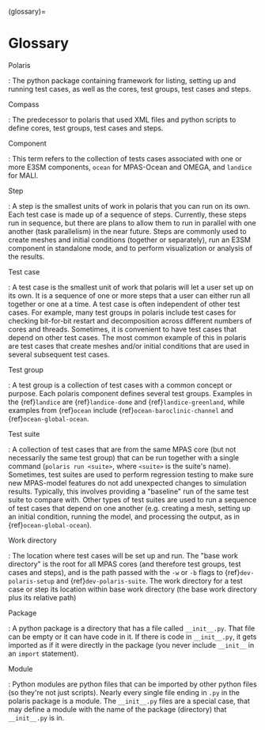 (glossary)=

# Glossary

Polaris

: The python package containing framework for listing, setting up and running
  test cases, as well as the cores, test groups, test cases and steps.

Compass

: The predecessor to polaris that used XML files and python scripts to define
  cores, test groups, test cases and steps.

Component

: This term refers to the collection of tests cases associated with one or more
  E3SM components, `ocean` for MPAS-Ocean and OMEGA, and `landice` for MALI.

Step

: A step is the smallest units of work in polaris that you can run on
  its own.  Each test case is made up of a sequence of steps.  Currently,
  these steps run in sequence, but there are plans to allow them to run in
  parallel with one another (task parallelism) in the near future.  Steps are
  commonly used to create meshes and initial conditions (together or 
  separately), run an E3SM component in standalone mode, and to perform
  visualization or analysis of the results.

Test case

: A test case is the smallest unit of work that polaris will let a user
  set up on its own.  It is a sequence of one or more steps that a user can
  either run all together or one at a time.  A test case is often independent
  of other test cases.  For example, many test groups in polaris include
  test cases for checking bit-for-bit restart and decomposition across
  different numbers of cores and threads.  Sometimes, it is convenient to
  have test cases that depend on other test cases.  The most common example
  of this in polaris are test cases that create meshes and/or initial
  conditions that are used in several subsequent test cases.

Test group

: A test group is a collection of test cases with a common concept or
  purpose.  Each polaris component defines several test groups.  Examples in
  the {ref}`landice` are {ref}`landice-dome` and {ref}`landice-greenland`, 
  while  examples from {ref}`ocean` include {ref}`ocean-baroclinic-channel` and
  {ref}`ocean-global-ocean`.

Test suite

: A collection of test cases that are from the same MPAS core (but not
  necessarily the same test group) that can be run together with a single
  command (`polaris run <suite>`, where `<suite>` is the suite's name).
  Sometimes, test suites are used to perform regression testing to make sure
  new MPAS-model features do not add unexpected changes to simulation
  results.  Typically, this involves providing a "baseline" run of the same
  test suite to compare with.  Other types of test suites are used to run
  a sequence of test cases that depend on one another (e.g. creating a mesh,
  setting up an initial condition, running the model, and processing the
  output, as in {ref}`ocean-global-ocean`).

Work directory

: The location where test cases will be set up and run.  The "base work
  directory" is the root for all MPAS cores (and therefore test groups, test
  cases and steps), and is the path passed with the `-w` or `-b` flags
  to {ref}`dev-polaris-setup` and {ref}`dev-polaris-suite`.  The work
  directory for a test case or step its location within base work directory
  (the base work directory plus its relative path)

Package

: A python package is a directory that has a file called `__init__.py`.
  That file can be empty or it can have code in it.  If there is code in
  `__init__.py`, it gets imported as if it were directly in the package
  (you never include `__init__` in an `import` statement).

Module

: Python modules are python files that can be imported by other python files
  (so they're not just scripts).  Nearly every single file ending in `.py`
  in the polaris package is a module.  The `__init__.py` files are a
  special case, that may define a module with the name of the package
  (directory) that `__init__.py` is in.
